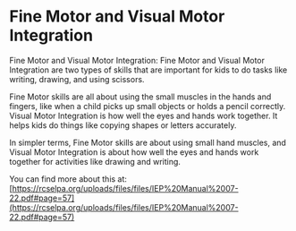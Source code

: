 # Fine Motor and Visual Motor Integration
Fine Motor and Visual Motor Integration: Fine Motor and Visual Motor Integration are two types of skills that are important for kids to do tasks like writing, drawing, and using scissors. 

Fine Motor skills are all about using the small muscles in the hands and fingers, like when a child picks up small objects or holds a pencil correctly. Visual Motor Integration is how well the eyes and hands work together. It helps kids do things like copying shapes or letters accurately.

In simpler terms, Fine Motor skills are about using small hand muscles, and Visual Motor Integration is about how well the eyes and hands work together for activities like drawing and writing.

You can find more about this at: [https://rcselpa.org/uploads/files/files/IEP%20Manual%2007-22.pdf#page=57](https://rcselpa.org/uploads/files/files/IEP%20Manual%2007-22.pdf#page=57)
